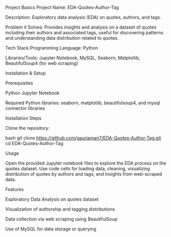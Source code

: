 Project Basics
Project Name: EDA-Quotes-Author-Tag

Description: Exploratory data analysis (EDA) on quotes, authors, and tags.

Problem it Solves:
Provides insights and analysis on a dataset of quotes including their authors and associated tags, useful for discovering patterns and understanding data distribution related to quotes.

Tech Stack
Programming Language: Python

Libraries/Tools: Jupyter Notebook, MySQL, Seaborn, Matplotlib, BeautifulSoup4 (for web scraping)

Installation & Setup

Prerequisites

Python
Jupyter Notebook

Required Python libraries: seaborn, matplotlib, beautifulsoup4, and mysql connector libraries

Installation Steps

Clone the repository:

bash
git clone https://github.com/gauriaman7/EDA-Quotes-Author-Tag.git
cd EDA-Quotes-Author-Tag

Usage

Open the provided Jupyter notebook files to explore the EDA process on the quotes dataset. Use code cells for loading data, cleaning, visualizing distribution of quotes by authors and tags, and insights from web-scraped data.

Features

Exploratory Data Analysis on quotes dataset

Visualization of authorship and tagging distributions

Data collection via web scraping using BeautifulSoup

Use of MySQL for data storage or querying 
